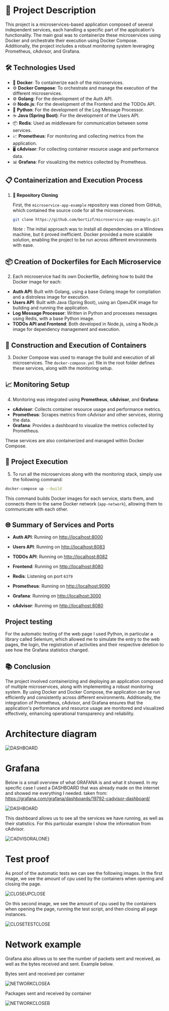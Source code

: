 
# 🚀 Project Description

This project is a microservices-based application composed of several independent services, each handling a specific part of the application's functionality. The main goal was to containerize these microservices using Docker and orchestrate their execution using Docker Compose. Additionally, the project includes a robust monitoring system leveraging Prometheus, cAdvisor, and Grafana.

## 🛠️ Technologies Used

- 🐳 **Docker**: To containerize each of the microservices.
- ⚙️ **Docker Compose**: To orchestrate and manage the execution of the different microservices.
- ⚙️ **Golang**: For the development of the Auth API.
- 🌐 **Node.js**: For the development of the Frontend and the TODOs API.
- 🐍 **Python**: For the development of the Log Message Processor.
- ☕ **Java (Spring Boot)**: For the development of the Users API.
- 📦 **Redis**: Used as middleware for communication between some services.
- 📈 **Prometheus**: For monitoring and collecting metrics from the application.
- 🖥️ **cAdvisor**: For collecting container resource usage and performance data.
- 📊 **Grafana**: For visualizing the metrics collected by Prometheus.

## 📋 Containerization and Execution Process

1. **🔄 Repository Cloning**

   First, the `microservice-app-example` repository was cloned from GitHub, which contained the source code for all the microservices.

   ```bash
   git clone https://github.com/bortizf/microservice-app-example.git
   ```

   _Note_ : The initial approach was to install all dependencies on a Windows machine, but it proved inefficient. Docker provided a more scalable solution, enabling the project to be run across different environments with ease.

## 📦 Creation of Dockerfiles for Each Microservice

2. Each microservice had its own Dockerfile, defining how to build the Docker image for each:

- **Auth API**: Built with Golang, using a base Golang image for compilation and a distroless image for execution.
- **Users API**: Built with Java (Spring Boot), using an OpenJDK image for building and running the application.
- **Log Message Processor**: Written in Python and processes messages using Redis, with a base Python image.
- **TODOs API and Frontend**: Both developed in Node.js, using a Node.js image for dependency management and execution.

## 🔨 Construction and Execution of Containers

3. Docker Compose was used to manage the build and execution of all microservices. The `docker-compose.yml` file in the root folder defines these services, along with the monitoring setup.

## 📈 Monitoring Setup

4. Monitoring was integrated using **Prometheus**, **cAdvisor**, and **Grafana**:

- **cAdvisor**: Collects container resource usage and performance metrics.
- **Prometheus**: Scrapes metrics from cAdvisor and other services, storing the data.
- **Grafana**: Provides a dashboard to visualize the metrics collected by Prometheus.

These services are also containerized and managed within Docker Compose.

## 🚀 Project Execution

5. To run all the microservices along with the monitoring stack, simply use the following command:

```bash
docker-compose up --build
```

This command builds Docker images for each service, starts them, and connects them to the same Docker network (`app-network`), allowing them to communicate with each other.

## 🌐 Summary of Services and Ports

- **Auth API**: Running on [http://localhost:8000](http://localhost:8000)
  
- **Users API**: Running on [http://localhost:8083](http://localhost:8083)
  
- **TODOs API**: Running on [http://localhost:8082](http://localhost:8082)
  
- **Frontend**: Running on [http://localhost:8080](http://localhost:8080)
  
- **Redis**: Listening on port `6379`
  
- **Prometheus**: Running on [http://localhost:9090](http://localhost:9090)
  
- **Grafana**: Running on [http://localhost:3000](http://localhost:3000)
  
- **cAdvisor**: Running on [http://localhost:8080](http://localhost:8081)

## Project testing 
For the automatic testing of the web page I used Python, in particular a library called Selenium, which allowed me to simulate the entry to the web pages, the login, the registration of activities and their respective deletion to see how the Grafana statistics changed.

## 📚 Conclusion

The project involved containerizing and deploying an application composed of multiple microservices, along with implementing a robust monitoring system. By using Docker and Docker Compose, the application can be run efficiently and consistently across different environments. Additionally, the integration of Prometheus, cAdvisor, and Grafana ensures that the application's performance and resource usage are monitored and visualized effectively, enhancing operational transparency and reliability.


# Architecture diagram
![DASHBOARD](./arch-img/ARCHITECTUREDIAGRAM.png)

# Grafana 
Below is a small overview of what GRAFANA is and what it showed. In my specific case I used a DASHBOARD that was already made on the internet and showed me everything I needed.
taken from: https://grafana.com/grafana/dashboards/19792-cadvisor-dashboard/

![DASHBOARD](./arch-img/DASHBOARD.png)

This dashboard allows us to see all the services we have running, as well as their statistics. For this particular example I show the information from cAdvisor.

![CADVISORALONE](./arch-img/CADVISORALONE.png)}

# Test proof
As proof of the automatic tests we can see the following images. In the first image, we see the amount of cpu used by the containers when opening and closing the page.

![CLOSEUPCLOSE](./arch-img/CLOSEUPCLOSE.png)

On this second image, we see the amount of cpu used by the containers when opening the page, running the test script, and then closing all page instances.

![CLOSETESTCLOSE](./arch-img/CLOSETESTCLOSE.png)

# Network example 

Grafana also allows us to see the number of packets sent and received, as well as the bytes received and sent. Example below.

Bytes sent and received per container

![NETWORKCLOSEA](./arch-img/NETWORKCLOSEA.png)

Packages sent and received by container

![NETWORKCLOSEB](./arch-img/NETWORKCLOSEB.png)


